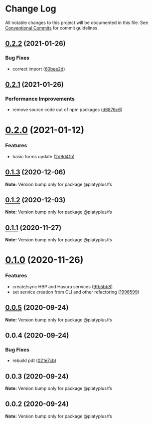 # Change Log

All notable changes to this project will be documented in this file.
See [Conventional Commits](https://conventionalcommits.org) for commit guidelines.

## [0.2.2](https://github.com/platyplus/platydev/compare/@platyplus/fs@0.2.1...@platyplus/fs@0.2.2) (2021-01-26)


### Bug Fixes

* correct import ([60bee2d](https://github.com/platyplus/platydev/commit/60bee2d62db7b84b83e2ae9410685219012f6244))





## [0.2.1](https://github.com/platyplus/platydev/compare/@platyplus/fs@0.2.0...@platyplus/fs@0.2.1) (2021-01-26)


### Performance Improvements

* remove source code out of npm packages ([d6876c6](https://github.com/platyplus/platydev/commit/d6876c64efa6f12afd9aa0fd5c618c0e3ba3c705))





# [0.2.0](https://github.com/platyplus/platydev/compare/@platyplus/fs@0.1.3...@platyplus/fs@0.2.0) (2021-01-12)


### Features

* basic forms update ([2d9d41b](https://github.com/platyplus/platydev/commit/2d9d41b1c71907cb47dba9121af5191eb7e1edb1))





## [0.1.3](https://github.com/platyplus/platydev/compare/@platyplus/fs@0.1.2...@platyplus/fs@0.1.3) (2020-12-06)

**Note:** Version bump only for package @platyplus/fs





## [0.1.2](https://github.com/platyplus/platydev/compare/@platyplus/fs@0.1.1...@platyplus/fs@0.1.2) (2020-12-03)

**Note:** Version bump only for package @platyplus/fs





## [0.1.1](https://github.com/platyplus/platydev/compare/@platyplus/fs@0.1.0...@platyplus/fs@0.1.1) (2020-11-27)

**Note:** Version bump only for package @platyplus/fs





# [0.1.0](https://github.com/platyplus/platydev/compare/@platyplus/fs@0.0.5...@platyplus/fs@0.1.0) (2020-11-26)


### Features

* create/sync HBP and Hasura services ([9fb5bb8](https://github.com/platyplus/platydev/commit/9fb5bb8fbde0c89e8099da08e4efd491fcd5de1a))
* set service creation from CLI and other refactoring ([1996599](https://github.com/platyplus/platydev/commit/199659988b37abf4eb068d4b08bfd1bce97f4533))





## [0.0.5](https://github.com/platyplus/platydev/compare/@platyplus/fs@0.0.4...@platyplus/fs@0.0.5) (2020-09-24)

**Note:** Version bump only for package @platyplus/fs





## 0.0.4 (2020-09-24)


### Bug Fixes

* rebuild pdt ([021e7cb](https://github.com/platyplus/platydev/commit/021e7cb617ad0fe251d134395196050f64c72d08))





## 0.0.3 (2020-09-24)

**Note:** Version bump only for package @platyplus/fs





## 0.0.2 (2020-09-24)

**Note:** Version bump only for package @platyplus/fs
